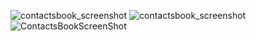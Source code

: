 ![contactsbook_screenshot](https://github.com/HyunJeongMoon/SpringBootContactsBookWepApp/assets/151496207/2bb1d1fe-7f13-49c8-85f4-ebfbe5fdaada)
![contactsbook_screenshot](https://github.com/HyunJeongMoon/SpringBootContactsBookWepApp/assets/151496207/1ce5d209-2c0d-4c94-9bbf-ad8de1559110)
![ContactsBookScreenShot](https://github.com/HyunJeongMoon/SpringBootContactsBookWepApp/assets/151496207/adaca5b2-b818-4158-b4a5-13dd069df555)

